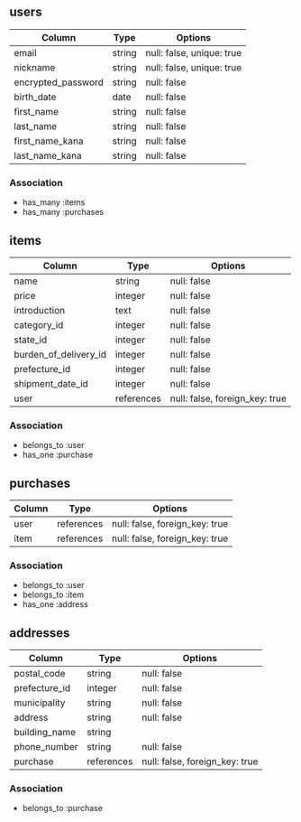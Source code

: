 ## users

|Column            |Type           |Options                         |
|----------------- |-------------- |------------------------------- |
|email             | string        | null: false, unique: true      |
|nickname          | string        | null: false, unique: true      |
|encrypted_password| string        | null: false                    |
|birth_date        | date          | null: false                    |
|first_name        | string        | null: false                    |
|last_name         | string        | null: false                    |
|first_name_kana   | string        | null: false                    |
|last_name_kana    | string        | null: false                    |


### Association
- has_many :items
- has_many :purchases

## items

|Column                 |Type           |Options                         |
|---------------------- |-------------- |------------------------------- |
|name                   | string        | null: false                    |
|price                  | integer       | null: false                    |
|introduction           | text          | null: false                    |
|category_id            | integer       | null: false                    |
|state_id               | integer       | null: false                    |
|burden_of_delivery_id  | integer       | null: false                    |
|prefecture_id          | integer       | null: false                    |
|shipment_date_id       | integer       | null: false                    |
|user                   | references    | null: false, foreign_key: true |

### Association
- belongs_to :user
- has_one :purchase

## purchases

|Column                 |Type           |Options                         |
|---------------------- |-------------- |------------------------------- |
|user                   | references    | null: false, foreign_key: true |
|item                   | references    | null: false, foreign_key: true |

### Association
- belongs_to :user
- belongs_to :item
- has_one :address

## addresses

|Column                 |Type           |Options                         |
|---------------------- |-------------- |------------------------------- |
|postal_code            | string        | null: false                    |
|prefecture_id          | integer       | null: false                    |
|municipality           | string        | null: false                    |
|address                | string        | null: false                    |
|building_name          | string        |                                |
|phone_number           | string        | null: false                    |
|purchase               | references    | null: false, foreign_key: true |

### Association
- belongs_to :purchase